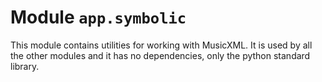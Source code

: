 Module `app.symbolic`
=====================

This module contains utilities for working with MusicXML. It is used by all the other modules and it has no dependencies, only the python standard library.
